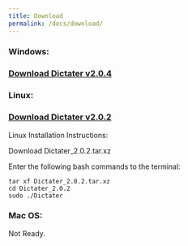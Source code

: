 ```yaml
---
title: Download
permalink: /docs/download/
---
```


### <i class="fa fa-windows" aria-hidden="true"></i> Windows:
### [Download Dictater v2.0.4](https://github.com/muhammeteminturgut/Dictater/releases/download/v2.0.4/DictaterSetup.exe)

### <i class="fa fa-linux" aria-hidden="true"></i> Linux:  
### [Download Dictater v2.0.2](https://github.com/muhammeteminturgut/Dictater/releases/download/v2.0.2/Dictater_2.0.2.tar.xz)
Linux Installation Instructions:

Download Dictater_2.0.2.tar.xz

Enter the following bash commands to the terminal:
```
tar xf Dictater_2.0.2.tar.xz
cd Dictater_2.0.2
sudo ./Dictater
```
### <i class="fa fa-apple" aria-hidden="true"></i> Mac OS:
Not Ready.
